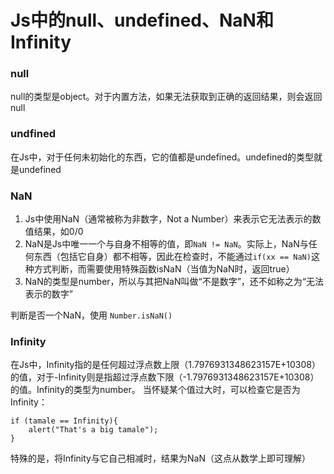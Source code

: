 
# Js中的null、undefined、NaN和Infinity

### null

null的类型是object。对于内置方法，如果无法获取到正确的返回结果，则会返回null

### undfined

在Js中，对于任何未初始化的东西，它的值都是undefined。undefined的类型就是undefined

###  NaN

1. Js中使用NaN（通常被称为非数字，Not a Number）来表示它无法表示的数值结果，如0/0
2.  NaN是Js中唯一一个与自身不相等的值，即`NaN != NaN`。实际上，NaN与任何东西（包括它自身）都不相等，因此在检查时，不能通过`if(xx == NaN)`这种方式判断，而需要使用特殊函数isNaN（当值为NaN时，返回true）
3. NaN的类型是number，所以与其把NaN叫做“不是数字”，还不如称之为“无法表示的数字”


判断是否一个NaN，使用 `Number.isNaN()`


### Infinity

在Js中，Infinity指的是任何超过浮点数上限（1.7976931348623157E+10308）的值，对于-Infinity则是指超过浮点数下限（-1.7976931348623157E+10308）的值。Infinity的类型为number。
当怀疑某个值过大时，可以检查它是否为Infinity：


```
if (tamale == Infinity){
    alert("That's a big tamale");
}
```

特殊的是，将Infinity与它自己相减时，结果为NaN（这点从数学上即可理解）

